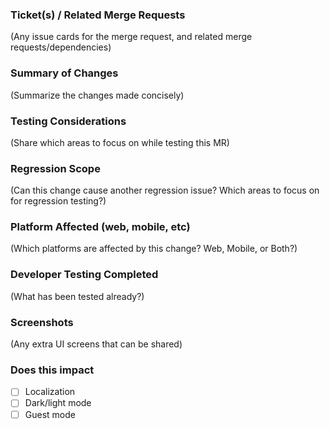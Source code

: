 
### Ticket(s) / Related Merge Requests

(Any issue cards for the merge request, and related merge requests/dependencies)

### Summary of Changes

(Summarize the changes made concisely)

### Testing Considerations

(Share which areas to focus on while testing this MR)

### Regression Scope

(Can this change cause another regression issue? Which areas to focus on for regression testing?)

### Platform Affected (web, mobile, etc)

(Which platforms are affected by this change? Web, Mobile, or Both?)

### Developer Testing Completed

(What has been tested already?)

### Screenshots

(Any extra UI screens that can be shared)

### Does this impact
- [ ] Localization
- [ ] Dark/light mode
- [ ] Guest mode
